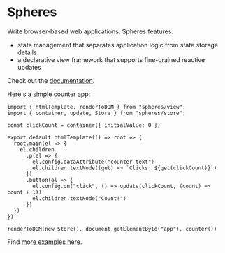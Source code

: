 # Spheres

Write browser-based web applications. Spheres features:
- state management that separates application logic from state storage details
- a declarative view framework that supports fine-grained reactive updates

Check out the [documentation](https://github.com/brian-watkins/spheres/wiki).

Here's a simple counter app:

```
import { htmlTemplate, renderToDOM } from "spheres/view";
import { container, update, Store } from "spheres/store";

const clickCount = container({ initialValue: 0 })

export default htmlTemplate(() => root => {
  root.main(el => {
    el.children
      .p(el => {
        el.config.dataAttribute("counter-text")
        el.children.textNode((get) => `Clicks: ${get(clickCount)}`)
      })
      .button(el => {
        el.config.on("click", () => update(clickCount, (count) => count + 1))
        el.children.textNode("Count!")
      })
  })
})

renderToDOM(new Store(), document.getElementById("app"), counter())
```

Find [more examples here](https://github.com/brian-watkins/spheres/tree/main/examples).


